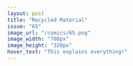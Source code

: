 ```yaml
---
layout: post
title: "Recycled Material"
issue: "65"
image_url: "/comics/65.png"
image_width: "780px"
image_height: "320px"
hover_text: "This explains everything!"
---
```


